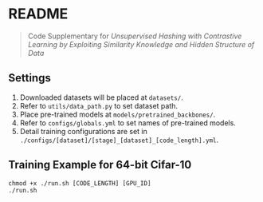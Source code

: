 # README

> Code Supplementary for *Unsupervised Hashing with Contrastive Learning by Exploiting Similarity Knowledge and Hidden Structure of Data*

## Settings

1. Downloaded datasets will be placed at `datasets/`.
2. Refer to `utils/data_path.py` to set dataset path.
3. Place pre-trained models at `models/pretrained_backbones/`.
4. Refer to `configs/globals.yml` to set names of pre-trained models.
5. Detail training configurations are set in `./configs/[dataset]/[stage]_[dataset]_[code_length].yml`.

## Training Example for 64-bit Cifar-10

```shell
chmod +x ./run.sh [CODE_LENGTH] [GPU_ID]
./run.sh
```
